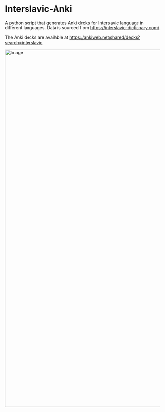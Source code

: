 # Interslavic-Anki

A python script that generates Anki decks for Interslavic language in different languages. Data is sourced from https://interslavic-dictionary.com/

The Anki decks are available at https://ankiweb.net/shared/decks?search=interslavic

<img width="1166" alt="image" src="https://github.com/user-attachments/assets/34ca72ac-4182-421f-be82-ee4be890717d">
